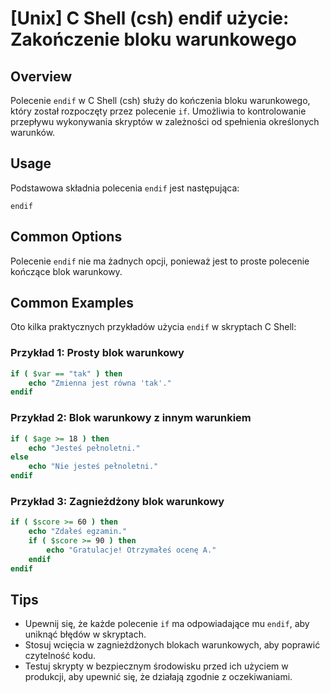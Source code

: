 # [Unix] C Shell (csh) endif użycie: Zakończenie bloku warunkowego

## Overview
Polecenie `endif` w C Shell (csh) służy do kończenia bloku warunkowego, który został rozpoczęty przez polecenie `if`. Umożliwia to kontrolowanie przepływu wykonywania skryptów w zależności od spełnienia określonych warunków.

## Usage
Podstawowa składnia polecenia `endif` jest następująca:

```
endif
```

## Common Options
Polecenie `endif` nie ma żadnych opcji, ponieważ jest to proste polecenie kończące blok warunkowy.

## Common Examples
Oto kilka praktycznych przykładów użycia `endif` w skryptach C Shell:

### Przykład 1: Prosty blok warunkowy
```csh
if ( $var == "tak" ) then
    echo "Zmienna jest równa 'tak'."
endif
```

### Przykład 2: Blok warunkowy z innym warunkiem
```csh
if ( $age >= 18 ) then
    echo "Jesteś pełnoletni."
else
    echo "Nie jesteś pełnoletni."
endif
```

### Przykład 3: Zagnieżdżony blok warunkowy
```csh
if ( $score >= 60 ) then
    echo "Zdałeś egzamin."
    if ( $score >= 90 ) then
        echo "Gratulacje! Otrzymałeś ocenę A."
    endif
endif
```

## Tips
- Upewnij się, że każde polecenie `if` ma odpowiadające mu `endif`, aby uniknąć błędów w skryptach.
- Stosuj wcięcia w zagnieżdżonych blokach warunkowych, aby poprawić czytelność kodu.
- Testuj skrypty w bezpiecznym środowisku przed ich użyciem w produkcji, aby upewnić się, że działają zgodnie z oczekiwaniami.